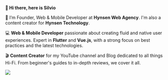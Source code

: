 **👋 Hi there, here is Silvio**

🚀 I’m Founder, Web & Mobile Developer at **Hynsen Web Agency**. I'm also a content creator for **Hynsen Technology**.

💻 **Web & Mobile Developer** passionate about creating fluid and native user experiences. Expert in **Flutter** and **Vue.js**, with a strong focus on best practices and the latest technologies.

🎬 **Content Creator** for my YouTube channel and Blog dedicated to all things Hi-Fi. From beginner's guides to in-depth reviews, we cover it all.

![](https://api.visitorbadge.io/api/VisitorHit?user=Hynsen-Tech&repo=github-visitors-badge&countColor=%237B1E7A)
